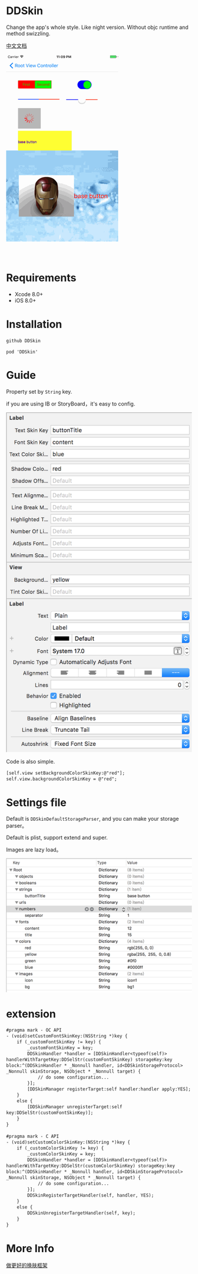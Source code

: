 # DDSkin
Change the app's whole style. Like night version. Without objc runtime and method swizzling.

[中文文档](./README-zh.md)

![](./Images/skin.gif?raw=true)

# Requirements

* Xcode 8.0+
* iOS 8.0+

# Installation

```
github DDSkin
```

```
pod 'DDSkin'
```

# Guide

Property set by `String` key.

if you are using IB or StoryBoard，it's easy to config.

![](./Images/ib.png?raw=true)

Code is also simple.

```objc
[self.view setBackgroundColorSkinKey:@"red"];
self.view.backgroundColorSkinKey = @"red";
```

# Settings file

Default is `DDSkinDefaultStorageParser`, and you can make your storage parser。

Default is plist, support extend and super.

Images are lazy load。

![](./Images/plist.png?raw=true)

# extension

```objc
#pragma mark - OC API
- (void)setCustomFontSkinKey:(NSString *)key {
    if (_customFontSkinKey != key) {
        _customFontSkinKey = key;
        DDSkinHandler *handler = [DDSkinHandler<typeof(self)> handlerWithTargetKey:DDSelStr(customFontSkinKey) storageKey:key block:^(DDSkinHandler * _Nonnull handler, id<DDSkinStorageProtocol>  _Nonnull skinStorage, NSObject * _Nonnull target) {
            // do some configuration...
        }];
        [DDSkinManager registerTarget:self handler:handler apply:YES];
    }
    else {
        [DDSkinManager unregisterTarget:self key:DDSelStr(customFontSkinKey)];
    }
}

#pragma mark - C API
- (void)setCustomColorSkinKey:(NSString *)key {
    if (_customColorSkinKey != key) {
        _customColorSkinKey = key;
        DDSkinHandler *handler = [DDSkinHandler<typeof(self)> handlerWithTargetKey:DDSelStr(customColorSkinKey) storageKey:key block:^(DDSkinHandler * _Nonnull handler, id<DDSkinStorageProtocol>  _Nonnull skinStorage, NSObject * _Nonnull target) {
            // do some configuration...
        }];
        DDSkinRegisterTargetHandler(self, handler, YES);
    }
    else {
        DDSkinUnregisterTargetHandler(self, key);
    }
}
```

# More Info

[做更好的换肤框架](./summary.md)
